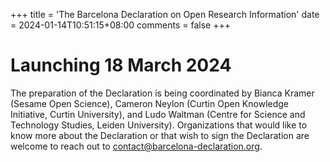 +++
title = 'The Barcelona Declaration on Open Research Information'
date = 2024-01-14T10:51:15+08:00
comments = false
+++

# Launching 18 March 2024

The preparation of the Declaration is being coordinated by Bianca Kramer (Sesame Open Science), Cameron Neylon (Curtin Open Knowledge Initiative, Curtin University), and Ludo Waltman (Centre for Science and Technology Studies, Leiden University). Organizations that would like to know more about the Declaration or that wish to sign the Declaration are welcome to reach out to [contact@barcelona-declaration.org](mailto:contact@barcelona-declaration.org).


